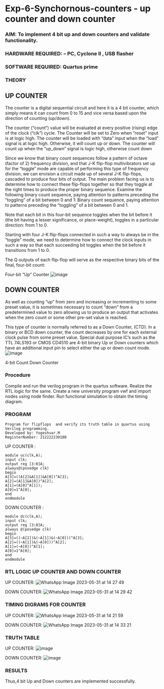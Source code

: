 # Exp-6-Synchornous-counters - up counter and down counter 
### AIM: To implement 4 bit up and down counters and validate  functionality.
### HARDWARE REQUIRED:  – PC, Cyclone II , USB flasher
### SOFTWARE REQUIRED:   Quartus prime
### THEORY 

## UP COUNTER 
The counter is a digital sequential circuit and here it is a 4 bit counter, which simply means it can count from 0 to 15 and vice versa based upon the direction of counting (up/down). 

The counter (“count“) value will be evaluated at every positive (rising) edge of the clock (“clk“) cycle.
The Counter will be set to Zero when “reset” input is at logic high.
The counter will be loaded with “data” input when the “load” signal is at logic high. Otherwise, it will count up or down.
The counter will count up when the “up_down” signal is logic high, otherwise count down

Since we know that binary count sequences follow a pattern of octave (factor of 2) frequency division, and that J-K flip-flop multivibrators set up for the “toggle” mode are capable of performing this type of frequency division, we can envision a circuit made up of several J-K flip-flops, cascaded to produce four bits of output.
The main problem facing us is to determine how to connect these flip-flops together so that they toggle at the right times to produce the proper binary sequence.
Examine the following binary count sequence, paying attention to patterns preceding the “toggling” of a bit between 0 and 1:
Binary count sequence, paying attention to patterns preceding the “toggling” of a bit between 0 and 1.

Note that each bit in this four-bit sequence toggles when the bit before it (the bit having a lesser significance, or place-weight), toggles in a particular direction: from 1 to 0.



 
 

Starting with four J-K flip-flops connected in such a way to always be in the “toggle” mode, we need to determine how to connect the clock inputs in such a way so that each succeeding bit toggles when the bit before it transitions from 1 to 0.

The Q outputs of each flip-flop will serve as the respective binary bits of the final, four-bit count:

 
 

Four-bit “Up” Counter
![image](https://user-images.githubusercontent.com/36288975/169644758-b2f4339d-9532-40c5-af40-8f4f8c942e2c.png)


## DOWN COUNTER 

As well as counting “up” from zero and increasing or incrementing to some preset value, it is sometimes necessary to count “down” from a predetermined value to zero allowing us to produce an output that activates when the zero count or some other pre-set value is reached.

This type of counter is normally referred to as a Down Counter, (CTD). In a binary or BCD down counter, the count decreases by one for each external clock pulse from some preset value. Special dual purpose IC’s such as the TTL 74LS193 or CMOS CD4510 are 4-bit binary Up or Down counters which have an additional input pin to select either the up or down count mode.
![image](https://user-images.githubusercontent.com/36288975/169644844-1a14e123-7228-4ed8-81a9-eb937dff4ac8.png)


4-bit Count Down Counter
### Procedure
 Compile and run the verilog program in the quartus software.
 Realize the RTL logic for the same.
 Create a new university program vwf and import nodes using node finder.
 Run functional simulation to obtain the timing diagram.



### PROGRAM 
```
Program for flipflops  and verify its truth table in quartus using Verilog programming.
Developed by: Yogeshvar.M
RegisterNumber: 212222230180
```

UP COUNTER :
```
module uc(clk,A);
input clk;
output reg [3:0]A;
always@(posedge clk)
begin
A[3]=((A[2]&A[1])&A[0])^A[3];
A[2]=(A[1]&A[0])^A[2];
A[1]=(A[0]^A[1]);
A[0]=1^A[0];
end
endmodule
```
DOWN COUNTER :
```
module dc(clk,A);
input clk;
output reg [3:0]A;
always @(posedge clk)
begin
A[3]=((~A[2])&(~A[1])&(~A[0]))^A[3];
A[2]=((~A[1])&(~A[0]))^A[2];
A[1]=(~A[0])^A[1];
A[0]=1^A[0];
end
endmodule
```


### RTL LOGIC UP COUNTER AND DOWN COUNTER  

UP COUNTER:
![WhatsApp Image 2023-05-31 at 14 27 49](https://github.com/kaviya2839/Exp-7-Synchornous-counters-/assets/120553351/7e515c9c-87ec-4042-b561-46b6630b129f)

DOWN COUNTER:
![WhatsApp Image 2023-05-31 at 14 29 42](https://github.com/kaviya2839/Exp-7-Synchornous-counters-/assets/120553351/db12cad9-02e0-4e07-88ed-2da8d3ff9d8d)

### TIMING DIGRAMS FOR COUNTER  
UP COUNTER:
![WhatsApp Image 2023-05-31 at 14 21 59](https://github.com/kaviya2839/Exp-7-Synchornous-counters-/assets/120553351/6abb4fb5-8348-4a16-897b-61802ce6d9fa)

DOWN COUNTER:
![WhatsApp Image 2023-05-31 at 14 33 21](https://github.com/kaviya2839/Exp-7-Synchornous-counters-/assets/120553351/7ba0a5b6-b3f7-46ea-bb97-8e8fed37e06e)

### TRUTH TABLE 

UP COUNTER:
![image](https://github.com/kaviya2839/Exp-7-Synchornous-counters-/assets/120553351/6d025e39-4c91-4f48-b61e-cba0f981cd5a)

DOWN COUNTER:
![image](https://github.com/kaviya2839/Exp-7-Synchornous-counters-/assets/120553351/9308bf69-7e76-4c84-84f9-a64d3a18e3e1)

### RESULTS 
Thus,4 bit Up and Down counters are implemented successfully.
